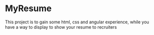 # MyResume

This project is to gain some html, css and angular experience, while you have a way to display to show your resume to recruiters